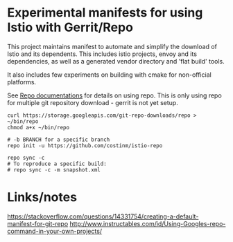 # Experimental manifests for using Istio with Gerrit/Repo

This project maintains manifest to automate and simplify the download of Istio 
and its dependents. This includes istio projects, envoy and its dependencies, as well
as a generated vendor directory and 'flat build' tools.

It also includes few experiments on building with cmake for non-official platforms.

See [Repo documentations](https://source.android.com/source/using-repo) for details on using repo.
This is only using repo for multiple git repository download - gerrit is not yet setup.

```
curl https://storage.googleapis.com/git-repo-downloads/repo > ~/bin/repo
chmod a+x ~/bin/repo

# -b BRANCH for a specific branch
repo init -u https://github.com/costinm/istio-repo

repo sync -c
# To reproduce a specific build:
# repo sync -c -m snapshot.xml

```



# Links/notes

https://stackoverflow.com/questions/14331754/creating-a-default-manifest-for-git-repo
http://www.instructables.com/id/Using-Googles-repo-command-in-your-own-projects/




